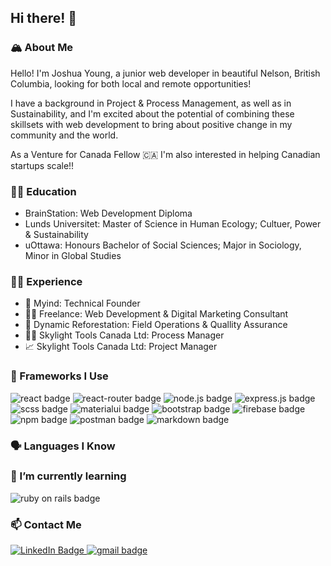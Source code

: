 ## Hi there! 👋

### 🏔 About Me

Hello! I'm Joshua Young, a junior web developer in beautiful Nelson, British Columbia, looking for both local and remote opportunities!

I have a background in Project & Process Management, as well as in Sustainability, and I'm excited about the potential of combining these skillsets with web development to bring about positive change in my community and the world. 

As a Venture for Canada Fellow 🇨🇦 I'm also interested in helping Canadian startups scale!!



### 👨‍🎓 Education

- BrainStation: Web Development Diploma
- Lunds Universitet: Master of Science in Human Ecology; Cultuer, Power & Sustainability
- uOttawa: Honours Bachelor of Social Sciences; Major in Sociology, Minor in Global Studies


### 👨‍💻 Experience

- 📂 Myind: Technical Founder 
- 👨‍💼 Freelance: Web Development & Digital Marketing Consultant
- 🌲 Dynamic Reforestation: Field Operations & Quallity Assurance
- 👨‍🔬 Skylight Tools Canada Ltd: Process Manager
- 📈 Skylight Tools Canada Ltd: Project Manager


### 🚀 Frameworks I Use


<div>
   <img src="https://img.shields.io/badge/React-20232A?style=for-the-badge&logo=react&logoColor=61DAFB" alt="react badge" />
   <img src="https://img.shields.io/badge/React_Router-CA4245?style=for-the-badge&logo=react-router&logoColor=white" alt="react-router badge" />
   <img src="https://img.shields.io/badge/Node.js-339933?style=for-the-badge&logo=nodedotjs&logoColor=white" alt="node.js badge" />
    <img src="https://img.shields.io/badge/Express.js-000000?style=for-the-badge&logo=express&logoColor=white" alt="express.js badge" />
    <img src="https://img.shields.io/badge/Sass-CC6699?style=for-the-badge&logo=sass&logoColor=white" alt="scss badge" />
    <img src="https://img.shields.io/badge/Material%20UI-007FFF?style=for-the-badge&logo=mui&logoColor=white" alt="materialui badge" />
   <img src="https://img.shields.io/badge/Bootstrap-563D7C?style=for-the-badge&logo=bootstrap&logoColor=white" alt="bootstrap badge" />
   <img src="https://img.shields.io/badge/firebase-ffca28?style=for-the-badge&logo=firebase&logoColor=black" alt="firebase badge" />
   <img src="https://img.shields.io/badge/npm-CB3837?style=for-the-badge&logo=npm&logoColor=white" alt="npm badge" />
   <img src="https://img.shields.io/badge/Postman-FF6C37?style=for-the-badge&logo=Postman&logoColor=white" alt="postman badge" />
   <img src="https://img.shields.io/badge/Markdown-000000?style=for-the-badge&logo=markdown&logoColor=white" alt="markdown badge" />
</div>


### 🗣 Languages I Know

<div>
   
</div>


### 🌱 I’m currently learning

<img src="https://img.shields.io/badge/Ruby_on_Rails-CC0000?style=for-the-badge&logo=ruby-on-rails&logoColor=white" alt="ruby on rails badge" />


### 📫 Contact Me

<a href="https://www.linkedin.com/in/j-joshuayoung/">
   <img src="https://img.shields.io/badge/LinkedIn-0077B5?style=for-the-badge&logo=linkedin&logoColor=white" alt="LinkedIn Badge" />
</a>

<a href="mailto:jamesjoshuayoung@gmail.com">
   <img src="https://img.shields.io/badge/Gmail-D14836?style=for-the-badge&logo=gmail&logoColor=white" alt="gmail badge" />
</a>





<!--
**Prgrssn/Prgrssn** is a ✨ _special_ ✨ repository because its `README.md` (this file) appears on your GitHub profile.

Here are some ideas to get you started:

- 🔭 I’m currently working on ...
- 🌱 I’m currently learning ...
- 👯 I’m looking to collaborate on ...
- 🤔 I’m looking for help with ...
- 💬 Ask me about ...
- 📫 How to reach me: ...
- 😄 Pronouns: ...
- ⚡ Fun fact: ...
-->
